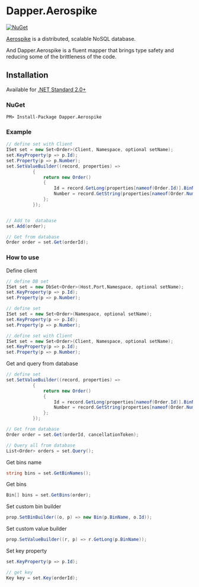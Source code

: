 
[projectUri]: https://github.com/AChehre/Dapper.Aerospike
[projectGit]: git@github.com:AChehre/Dapper.Aerospike.git


# Dapper.Aerospike
[![NuGet](https://img.shields.io/nuget/v/Dapper.Aerospike.svg)](https://www.nuget.org/packages/Dapper.Aerospike)

[Aerospike](https://github.com/aerospike) is a distributed, scalable NoSQL database.

And Dapper.Aerospike is a fluent mapper that brings type safety and reducing some of the brittleness of the code.

## Installation
Available for [.NET Standard 2.0+](https://docs.microsoft.com/en-gb/dotnet/standard/net-standard)

### NuGet
```
PM> Install-Package Dapper.Aerospike
```

### Example
```C#
// define set with Client
ISet set = new Set<Order>(Client, Namespace, optional setName);
set.KeyProperty(p => p.Id);
set.Property(p => p.Number);
set.SetValueBuilder((record, properties) =>
          {
              return new Order()
              {
                  Id = record.GetLong(properties[nameof(Order.Id)].BinName),
                  Number = record.GetString(properties[nameof(Order.Number)].BinName)
              };
          });


// Add to  database
set.Add(order);

// Get from database
Order order = set.Get(orderId);
```

### How to use

Define client
```C#
// define DB set
ISet set = new DbSet<Order>(Host,Port,Namespace, optional setName);
set.KeyProperty(p => p.Id);
set.Property(p => p.Number);

// define set
ISet set = new Set<Order>(Namespace, optional setName);
set.KeyProperty(p => p.Id);
set.Property(p => p.Number);

// define set with Client
ISet set = new Set<Order>(Client, Namespace, optional setName);
set.KeyProperty(p => p.Id);
set.Property(p => p.Number);
```

Get and query from database
```C#
// define set
set.SetValueBuilder((record, properties) =>
          {
              return new Order()
              {
                  Id = record.GetLong(properties[nameof(Order.Id)].BinName),
                  Number = record.GetString(properties[nameof(Order.Number)].BinName)
              };
          });

// Get from database
Order order = set.Get(orderId, cancellationToken);

// Query all from database
List<Order> orders = set.Query();        
```


Get bins name
```C#
string bins = set.GetBinNames();
```
Get bins
```C#
Bin[] bins = set.GetBins(order);
```
Set custom bin builder
```C#
prop.SetBinBuilder((o, p) => new Bin(p.BinName, o.Id));
```
Set custom value builder
```C#
prop.SetValueBuilder((r, p) => r.GetLong(p.BinName));
```
Set key property
```C#
set.KeyProperty(p => p.Id);

// get key
Key key = set.Key(orderId);
```
